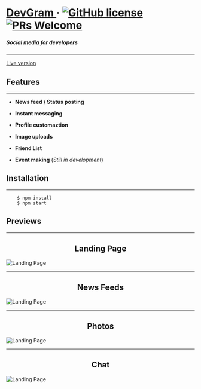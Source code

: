 # [DevGram ](https://devgram.netlify.com/) &middot; [![GitHub license](https://img.shields.io/badge/license-MIT-blue.svg)](https://opensource.org/licenses/MIT) [![PRs Welcome](https://img.shields.io/badge/PRs-welcome-brightgreen.svg)](https://github.com/dejvid98/Dev-Gram/pulls)

##### _Social media for developers_

---

[Live version](https://devgram.netlify.com/)

## Features

---

- **News feed / Status posting**

- **Instant messaging**

- **Profile customaztion**

- **Image uploads**

- **Friend List**

- **Event making** (_Still in development_)

## Installation

---

```
    $ npm install
    $ npm start
```

## Previews

---

<center> <h2>Landing Page</h2> </center>

![Landing Page](https://i.imgur.com/rnhOvWL.png)

---

<center> <h2>News Feeds</h2> </center>

![Landing Page](https://i.imgur.com/hsi08XF.png)

---

<center> <h2>Photos</h2> </center>

![Landing Page](https://i.imgur.com/5J933Uz.png)

---

<center> <h2>Chat </h2> </center>

![Landing Page](https://i.imgur.com/xn55k3S.png)
